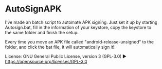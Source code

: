 # AutoSignAPK
I've made an batch script to automate APK signing. Just set it up by starting Autosign.bat, fill in the information of your keystore, copy the keystore to the same folder and finish the setup. 

Every time you move an APK file called "android-release-unsigned" to the folder, and click the bat file, it will automatically sign it!

License: GNU General Public License, version 3 (GPL-3.0) ► https://opensource.org/licenses/GPL-3.0
